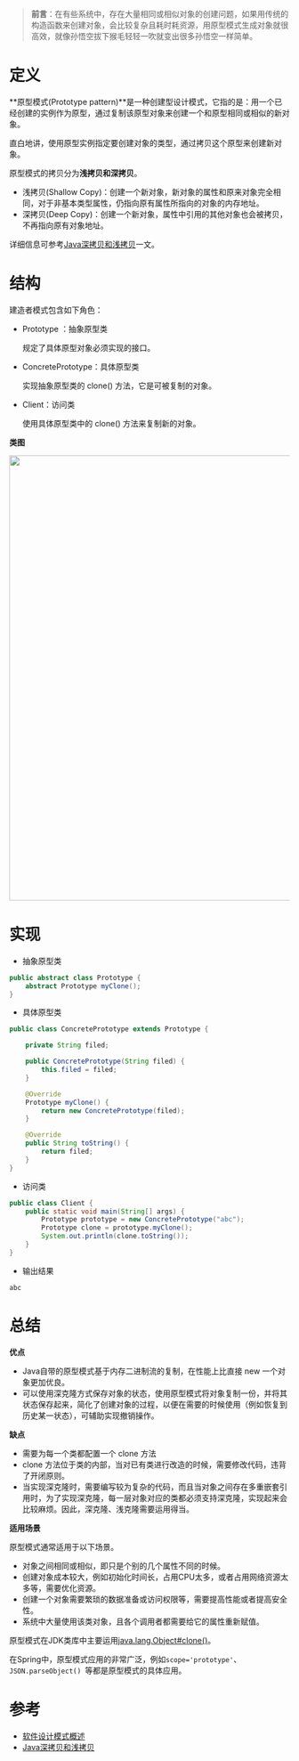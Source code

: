 > **前言**：在有些系统中，存在大量相同或相似对象的创建问题，如果用传统的构造函数来创建对象，会比较复杂且耗时耗资源，用原型模式生成对象就很高效，就像孙悟空拔下猴毛轻轻一吹就变出很多孙悟空一样简单。

# 定义

**原型模式(Prototype pattern)**是一种创建型设计模式，它指的是：用一个已经创建的实例作为原型，通过复制该原型对象来创建一个和原型相同或相似的新对象。

直白地讲，使用原型实例指定要创建对象的类型，通过拷贝这个原型来创建新对象。

原型模式的拷贝分为**浅拷贝和深拷贝**。

- 浅拷贝(Shallow Copy)：创建一个新对象，新对象的属性和原来对象完全相同，对于非基本类型属性，仍指向原有属性所指向的对象的内存地址。
- 深拷贝(Deep Copy)：创建一个新对象，属性中引用的其他对象也会被拷贝，不再指向原有对象地址。

详细信息可参考[Java深拷贝和浅拷贝](https://juejin.cn/post/6844903806577164302)一文。

# 结构

建造者模式包含如下角色：

* Prototype ：抽象原型类

  规定了具体原型对象必须实现的接口。

* ConcretePrototype：具体原型类

  实现抽象原型类的 clone() 方法，它是可被复制的对象。

* Client：访问类

  使用具体原型类中的 clone() 方法来复制新的对象。

**类图**

<div align="center">  
<img src="https://img-blog.csdnimg.cn/20201208215935727.png" width="800px"/>
</div>

# 实现

* 抽象原型类

```java
public abstract class Prototype {
    abstract Prototype myClone();
}
```

* 具体原型类

```java
public class ConcretePrototype extends Prototype {

    private String filed;

    public ConcretePrototype(String filed) {
        this.filed = filed;
    }

    @Override
    Prototype myClone() {
        return new ConcretePrototype(filed);
    }

    @Override
    public String toString() {
        return filed;
    }
}
```

* 访问类

```java
public class Client {
    public static void main(String[] args) {
        Prototype prototype = new ConcretePrototype("abc");
        Prototype clone = prototype.myClone();
        System.out.println(clone.toString());
    }
}
```

* 输出结果

```shell
abc
```

# 总结

**优点**

- Java自带的原型模式基于内存二进制流的复制，在性能上比直接 new 一个对象更加优良。
- 可以使用深克隆方式保存对象的状态，使用原型模式将对象复制一份，并将其状态保存起来，简化了创建对象的过程，以便在需要的时候使用（例如恢复到历史某一状态），可辅助实现撤销操作。

**缺点**

- 需要为每一个类都配置一个 clone 方法
- clone 方法位于类的内部，当对已有类进行改造的时候，需要修改代码，违背了开闭原则。
- 当实现深克隆时，需要编写较为复杂的代码，而且当对象之间存在多重嵌套引用时，为了实现深克隆，每一层对象对应的类都必须支持深克隆，实现起来会比较麻烦。因此，深克隆、浅克隆需要运用得当。

**适用场景**

原型模式通常适用于以下场景。

- 对象之间相同或相似，即只是个别的几个属性不同的时候。
- 创建对象成本较大，例如初始化时间长，占用CPU太多，或者占用网络资源太多等，需要优化资源。
- 创建一个对象需要繁琐的数据准备或访问权限等，需要提高性能或者提高安全性。
- 系统中大量使用该类对象，且各个调用者都需要给它的属性重新赋值。

原型模式在JDK类库中主要运用[java.lang.Object#clone()](http://docs.oracle.com/javase/8/docs/api/java/lang/Object.html#clone%28%29)。

在Spring中，原型模式应用的非常广泛，例如`scope='prototype'`、`JSON.parseObject() `等都是原型模式的具体应用。

# 参考

* [软件设计模式概述](http://c.biancheng.net/view/1317.html)
* [Java深拷贝和浅拷贝](https://juejin.cn/post/6844903806577164302)